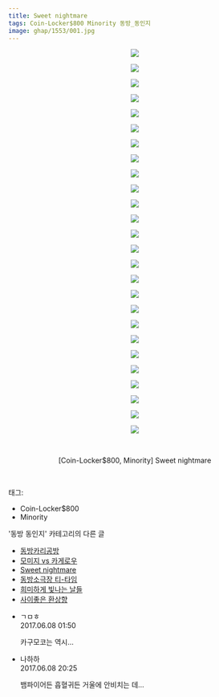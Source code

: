 ```yaml
---
title: Sweet nightmare
tags: Coin-Locker$800 Minority 동방_동인지
image: ghap/1553/001.jpg
---
```

<div class="article">
<p style="text-align: center; clear: none; float: none;"><img src="{{ site.nasurl }}/ghap/1553/001.jpg"/></p>
<p style="text-align: center; clear: none; float: none;"><img src="{{ site.nasurl }}/ghap/1553/002.jpg"/></p>
<p style="text-align: center; clear: none; float: none;"><img src="{{ site.nasurl }}/ghap/1553/003.jpg"/></p>
<p style="text-align: center; clear: none; float: none;"><img src="{{ site.nasurl }}/ghap/1553/004.jpg"/></p>
<p style="text-align: center; clear: none; float: none;"><img src="{{ site.nasurl }}/ghap/1553/005.jpg"/></p>
<p style="text-align: center; clear: none; float: none;"><img src="{{ site.nasurl }}/ghap/1553/006.jpg"/></p>
<p style="text-align: center; clear: none; float: none;"><img src="{{ site.nasurl }}/ghap/1553/007.jpg"/></p>
<p style="text-align: center; clear: none; float: none;"><img src="{{ site.nasurl }}/ghap/1553/008.jpg"/></p>
<p style="text-align: center; clear: none; float: none;"><img src="{{ site.nasurl }}/ghap/1553/009.jpg"/></p>
<p style="text-align: center; clear: none; float: none;"><img src="{{ site.nasurl }}/ghap/1553/010.jpg"/></p>
<p style="text-align: center; clear: none; float: none;"><img src="{{ site.nasurl }}/ghap/1553/011.jpg"/></p>
<p style="text-align: center; clear: none; float: none;"><img src="{{ site.nasurl }}/ghap/1553/012.jpg"/></p>
<p style="text-align: center; clear: none; float: none;"><img src="{{ site.nasurl }}/ghap/1553/013.jpg"/></p>
<p style="text-align: center; clear: none; float: none;"><img src="{{ site.nasurl }}/ghap/1553/014.jpg"/></p>
<p style="text-align: center; clear: none; float: none;"><img src="{{ site.nasurl }}/ghap/1553/015.jpg"/></p>
<p style="text-align: center; clear: none; float: none;"><img src="{{ site.nasurl }}/ghap/1553/016.jpg"/></p>
<p style="text-align: center; clear: none; float: none;"><img src="{{ site.nasurl }}/ghap/1553/017.jpg"/></p>
<p style="text-align: center; clear: none; float: none;"><img src="{{ site.nasurl }}/ghap/1553/018.jpg"/></p>
<p style="text-align: center; clear: none; float: none;"><img src="{{ site.nasurl }}/ghap/1553/019.jpg"/></p>
<p style="text-align: center; clear: none; float: none;"><img src="{{ site.nasurl }}/ghap/1553/020.jpg"/></p>
<p style="text-align: center; clear: none; float: none;"><img src="{{ site.nasurl }}/ghap/1553/021.jpg"/></p>
<p style="text-align: center; clear: none; float: none;"><img src="{{ site.nasurl }}/ghap/1553/022.jpg"/></p>
<p style="text-align: center; clear: none; float: none;"><img src="{{ site.nasurl }}/ghap/1553/023.jpg"/></p>
<p style="text-align: center; clear: none; float: none;"><img src="{{ site.nasurl }}/ghap/1553/024.jpg"/></p>
<p style="text-align: center; clear: none; float: none;"><img src="{{ site.nasurl }}/ghap/1553/025.jpg"/></p>
<p style="text-align: center; clear: none; float: none;"><img src="{{ site.nasurl }}/ghap/1553/026.jpg"/></p>
<p style="text-align: center; clear: none; float: none;"><br/></p>
<p style="text-align: center; clear: none; float: none;">[Coin-Locker$800, Minority] Sweet nightmare</p>
<p><br/></p>
</div><div class="tagTrail">
<p>태그: </p>
<ul>
<li>Coin-Locker$800</li>
<li>Minority</li>
</ul>
</div><div class="another">
<p>'동방 동인지' 카테고리의 다른 글</p>
<ul>
<li><a href="/2016-08-13-ghap_1555">동방카리공방</a></li>
<li><a href="/2016-08-13-ghap_1554">모미지 vs 카게로우</a></li>
<li><a href="/2016-08-13-ghap_1553">Sweet nightmare</a></li>
<li><a href="/2016-08-13-ghap_1552">동방소극장 티-타임</a></li>
<li><a href="/2016-08-13-ghap_1551">희미하게 빛나는 날들</a></li>
<li><a href="/2016-08-13-ghap_1550">사이좋은 환상향</a></li>
</ul>
</div><div class="cb_module cb_fluid">
<div class="cb_wrt cb_profile">
<div class="comment">
<ul>
<li class="cb_thumb_off" id="comment15008495">
<div class="cb_comment_area">
<div class="cb_info_area">
<div class="cb_section">
<span class="cb_nick_name">ㄱㅁㅎ</span>
</div>
<div class="cb_section">
<span class="cb_date">2017.06.08 01:50 </span>
</div>
</div>
<div class="cb_dsc_comment">
<p class="cb_dsc">
											카구모코는 역시...
										</p>
</div>
</div></li>
<li class="cb_thumb_off" id="comment15008938">
<div class="cb_comment_area">
<div class="cb_info_area">
<div class="cb_section">
<span class="cb_nick_name">나하하</span>
</div>
<div class="cb_section">
<span class="cb_date">2017.06.08 20:25 </span>
</div>
</div>
<div class="cb_dsc_comment">
<p class="cb_dsc">
											뱀파이어든 흡혈귀든 거울에 안비치는 데…
										</p>
</div>
</div></li>
</ul>
</div>
</div><!-- commentList close -->
</div>